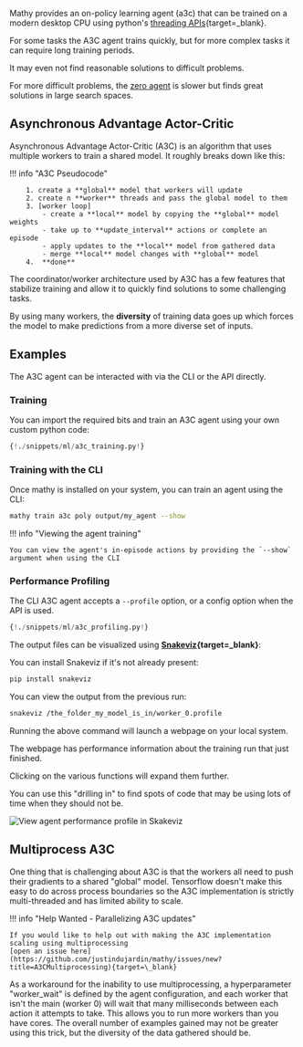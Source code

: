 Mathy provides an on-policy learning agent (a3c) that can be trained on a modern desktop CPU using python's [threading APIs](https://docs.python.org/3.6/library/threading.html#module-threading){target=\_blank}.

For some tasks the A3C agent trains quickly, but for more complex tasks it can require long training periods.

It may even not find reasonable solutions to difficult problems.

For more difficult problems, the [zero agent](/ml/zero) is slower but finds great solutions in large search spaces.

## Asynchronous Advantage Actor-Critic

Asynchronous Advantage Actor-Critic (A3C) is an algorithm that uses multiple workers to train a shared model. It roughly breaks down like this:

!!! info "A3C Pseudocode"

        1. create a **global** model that workers will update
        2. create n **worker** threads and pass the global model to them
        3. [worker loop]
            - create a **local** model by copying the **global** model weights
            - take up to **update_interval** actions or complete an episode
            - apply updates to the **local** model from gathered data
            - merge **local** model changes with **global** model
        4.  **done**

The coordinator/worker architecture used by A3C has a few features that stabilize training and allow it to quickly find solutions to some challenging tasks.

By using many workers, the **diversity** of training data goes up which forces the model to make predictions from a more diverse set of inputs.

## Examples

The A3C agent can be interacted with via the CLI or the API directly.

### Training

You can import the required bits and train an A3C agent using your own custom python code:

```python
{!./snippets/ml/a3c_training.py!}
```

### Training with the CLI

Once mathy is installed on your system, you can train an agent using the CLI:

```bash
mathy train a3c poly output/my_agent --show
```

!!! info "Viewing the agent training"

    You can view the agent's in-episode actions by providing the `--show` argument when using the CLI

### Performance Profiling

The CLI A3C agent accepts a `--profile` option, or a config option when the API is used.

```python
{!./snippets/ml/a3c_profiling.py!}
```

The output files can be visualized using **[Snakeviz](https://jiffyclub.github.io/snakeviz/){target=\_blank}**:

You can install Snakeviz if it's not already present:

```bash
pip install snakeviz
```

You can view the output from the previous run:

```bash
snakeviz /the_folder_my_model_is_in/worker_0.profile
```

Running the above command will launch a webpage on your local system.

The webpage has performance information about the training run that just finished.

Clicking on the various functions will expand them further.

You can use this "drilling in" to find spots of code that may be using lots of time when they should not be.

<img mathy-logo src="/img/snakeviz_profile.png" alt="View agent performance profile in Skakeviz">

## Multiprocess A3C

One thing that is challenging about A3C is that the workers all need to push their gradients
to a shared "global" model. Tensorflow doesn't make this easy to do across process boundaries
so the A3C implementation is strictly multi-threaded and has limited ability to scale.

!!! info "Help Wanted - Parallelizing A3C updates"

    If you would like to help out with making the A3C implementation scaling using multiprocessing
    [open an issue here](https://github.com/justindujardin/mathy/issues/new?title=A3CMultiprocessing){target=\_blank}

As a workaround for the inability to use multiprocessing, a hyperparameter "worker_wait" is
defined by the agent configuration, and each worker that isn't the main (worker 0) will wait
that many milliseconds between each action it attempts to take. This allows you to run more
workers than you have cores. The overall number of examples gained may not be greater using this
trick, but the diversity of the data gathered should be.

